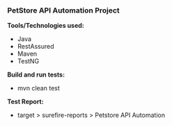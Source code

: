 ### PetStore API Automation Project

**Tools/Technologies used:**
* Java
* RestAssured
* Maven
* TestNG

**Build and run tests:**
* mvn clean test

**Test Report:**
* target > surefire-reports > Petstore API Automation